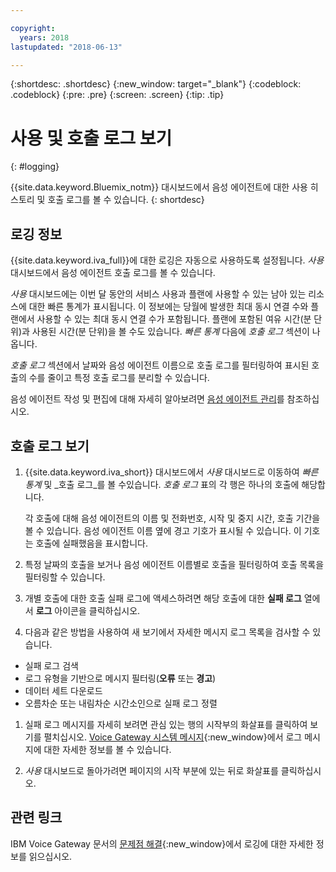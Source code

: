 ```yaml
---

copyright:
  years: 2018
lastupdated: "2018-06-13"

---
```


{:shortdesc: .shortdesc}
{:new_window: target="_blank"}
{:codeblock: .codeblock}
{:pre: .pre}
{:screen: .screen}
{:tip: .tip}


# 사용 및 호출 로그 보기
{: #logging}

{{site.data.keyword.Bluemix_notm}} 대시보드에서 음성 에이전트에 대한 사용 히스토리 및 호출 로그를 볼 수 있습니다.
{: shortdesc}

## 로깅 정보

{{site.data.keyword.iva_full}}에 대한 로깅은 자동으로 사용하도록 설정됩니다. _사용_ 대시보드에서 음성 에이전트 호출 로그를 볼 수 있습니다.

_사용_ 대시보드에는 이번 달 동안의 서비스 사용과 플랜에 사용할 수 있는 남아 있는 리소스에 대한 빠른 통계가 표시됩니다. 이 정보에는 당월에 발생한 최대 동시 연결 수와 플랜에서 사용할 수 있는 최대 동시 연결 수가 포함됩니다. 플랜에 포함된 여유 시간(분 단위)과 사용된 시간(분 단위)을 볼 수도 있습니다. _빠른 통계_ 다음에 _호출 로그_ 섹션이 나옵니다.

_호출 로그_ 섹션에서 날짜와 음성 에이전트 이름으로 호출 로그를 필터링하여 표시된 호출의 수를 줄이고 특정 호출 로그를 분리할 수 있습니다. 

음성 에이전트 작성 및 편집에 대해 자세히 알아보려면 [음성 에이전트 관리](managing.html)를 참조하십시오.

##  호출 로그 보기

1. {{site.data.keyword.iva_short}} 대시보드에서 _사용_ 대시보드로 이동하여 _빠른 통계_ 및 _호출 로그_를 볼 수있습니다. _호출 로그_ 표의 각 행은 하나의 호출에 해당합니다.

      각 호출에 대해 음성 에이전트의 이름 및 전화번호, 시작 및 중지 시간, 호출 기간을 볼 수 있습니다. 음성 에이전트 이름 옆에 경고 기호가 표시될 수 있습니다. 이 기호는 호출에 실패했음을 표시합니다.

1.  특정 날짜의 호출을 보거나 음성 에이전트 이름별로 호출을 필터링하여 호출 목록을 필터링할 수 있습니다.

1. 개별 호출에 대한 호출 실패 로그에 액세스하려면 해당 호출에 대한 **실패 로그** 열에서 **로그** 아이콘을 클릭하십시오. 

1. 다음과 같은 방법을 사용하여 새 보기에서 자세한 메시지 로그 목록을 검사할 수 있습니다.
  * 실패 로그 검색
  * 로그 유형을 기반으로 메시지 필터링(**오류** 또는 **경고**)
  * 데이터 세트 다운로드
  * 오름차순 또는 내림차순 시간소인으로 실패 로그 정렬

1. 실패 로그 메시지를 자세히 보려면 관심 있는 행의 시작부의 화살표를 클릭하여 보기를 펼치십시오. [Voice Gateway 시스템 메시지](https://www.ibm.com/support/knowledgecenter/SS4U29/messages.html){:new_window}에서 로그 메시지에 대한 자세한 정보를 볼 수 있습니다.

1. _사용_ 대시보드로 돌아가려면 페이지의 시작 부분에 있는 뒤로 화살표를 클릭하십시오.

## 관련 링크
IBM Voice Gateway 문서의 [문제점 해결](https://www.ibm.com/support/knowledgecenter/SS4U29/troubleshooting.html){:new_window}에서 로깅에 대한 자세한 정보를 읽으십시오.
